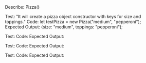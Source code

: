Describe: Pizza()

Test: "It will create a pizza object constructor with keys for size and toppings."
Code: let testPizza = new Pizza("medium", "pepperoni");
Expected Output: (size: "medium", toppings: "pepperoni");

Test: 
Code: 
Expected Output: 

Test: 
Code: 
Expected Output: 

Test: 
Code: 
Expected Output: 

